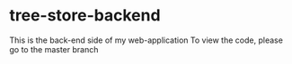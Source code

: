 # tree-store-backend
This is the back-end side of my web-application
To view the code, please go to the master branch
